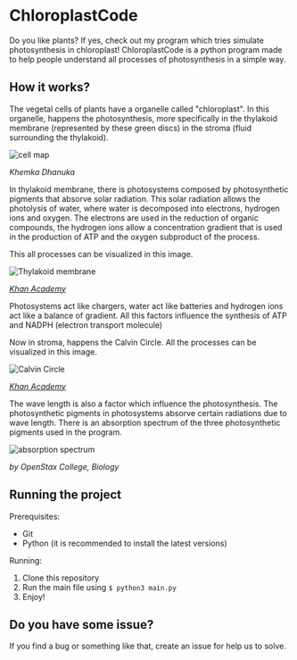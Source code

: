 # ChloroplastCode
Do you like plants? If yes, check out my program which tries simulate photosynthesis in chloroplast!
ChloroplastCode is a python program made to help people understand all processes of photosynthesis in a simple way.

## How it works? 
The vegetal cells of plants have a organelle called "chloroplast". In this organelle, happens the photosynthesis,
more specifically in the thylakoid membrane (represented by these green discs) in the stroma (fluid surrounding the thylakoid).

![cell map](https://github.com/AndrePinheiroPT/PhotoCode/blob/main/img/image1.png)

*Khemka Dhanuka*

In thylakoid membrane, there is photosystems composed by photosynthetic pigments that absorve solar radiation. This solar radiation
allows the photolysis of water, where water is decomposed into electrons, hydrogen ions and oxygen. The electrons are used in the reduction 
of organic compounds, the hydrogen ions allow a concentration gradient that is used in the production of ATP and the oxygen subproduct of the process.

This all processes can be visualized in this image.

![Thylakoid membrane](https://github.com/AndrePinheiroPT/PhotoCode/blob/main/img/image2.png)

*[Khan Academy](https://www.khanacademy.org/science/ap-biology/cellular-energetics/photosynthesis/a/light-dependent-reactions)*

Photosystems act like chargers, water act like batteries and hydrogen ions act like a balance of gradient. All this 
factors influence the synthesis of ATP and NADPH (electron transport molecule)

Now in stroma, happens the Calvin Circle. All the processes can be visualized in this image.

![Calvin Circle](https://github.com/AndrePinheiroPT/PhotoCode/blob/main/img/image3.png)

*[Khan Academy](https://pt.khanacademy.org/science/biology/photosynthesis-in-plants/the-calvin-cycle-reactions/a/calvin-cycle)*

The wave length is also a factor which influence the photosynthesis. The photosynthetic pigments in photosystems 
absorve certain radiations due to wave length. There is an absorption spectrum of the three photosynthetic pigments used in the
program.

![absorption spectrum](https://github.com/AndrePinheiroPT/PhotoCode/blob/main/img/image4.png)

*by OpenStax College, Biology*

## Running the project

Prerequisites:
 - Git
 - Python (it is recommended to install the latest versions)

Running:
1. Clone this repository
2. Run the main file using `$ python3 main.py`
3. Enjoy!

## Do you have some issue?
If you find a bug or something like that, create an issue for help us to solve.
